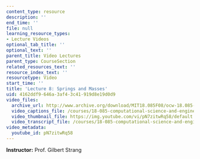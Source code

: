 ```yaml
---
content_type: resource
description: ''
end_time: ''
file: null
learning_resource_types:
- Lecture Videos
optional_tab_title: ''
optional_text: ''
parent_title: Video Lectures
parent_type: CourseSection
related_resources_text: ''
resource_index_text: ''
resourcetype: Video
start_time: ''
title: 'Lecture 8: Springs and Masses'
uid: 4162ddf9-646a-3af4-3c41-919d8e19d0d9
video_files:
  archive_url: http://www.archive.org/download/MIT18.085F08/ocw-18.085-f08-lec08_300k.mp4
  video_captions_file: /courses/18-085-computational-science-and-engineering-i-fall-2008/c849d89fd07658049931c10162a3cf8f_pN7zitwRq58.vtt
  video_thumbnail_file: https://img.youtube.com/vi/pN7zitwRq58/default.jpg
  video_transcript_file: /courses/18-085-computational-science-and-engineering-i-fall-2008/194480202e0aad8f9b82b46e10b7b05d_pN7zitwRq58.pdf
video_metadata:
  youtube_id: pN7zitwRq58
---
```


**Instructor:** Prof. Gilbert Strang